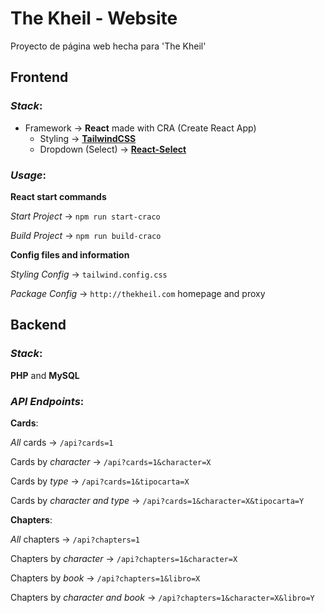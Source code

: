 # The Kheil - Website 
Proyecto de página web hecha para 'The Kheil'

## Frontend
### *Stack*:
 - Framework -> **React** made with CRA (Create React App)
	 - Styling -> **[TailwindCSS](https://tailwindcss.com/)**
	 - Dropdown (Select) -> **[React-Select](https://react-select.com/)** 

### *Usage*:
**React start commands**

*Start Project* -> `npm run start-craco`

*Build Project* -> `npm run build-craco` 

**Config files and information**

*Styling Config* -> `tailwind.config.css` 

*Package Config* -> `http://thekheil.com` homepage and proxy 
	 
## Backend
### *Stack*:
**PHP** and **MySQL**

### *API Endpoints*:
**Cards**:

*All* cards -> `/api?cards=1`

Cards by *character* -> `/api?cards=1&character=X`

Cards by *type* -> `/api?cards=1&tipocarta=X`

Cards by *character and type* -> `/api?cards=1&character=X&tipocarta=Y`

**Chapters**:

*All* chapters -> `/api?chapters=1`

Chapters by *character* -> `/api?chapters=1&character=X`

Chapters by *book* -> `/api?chapters=1&libro=X`

Chapters by *character and book* -> `/api?chapters=1&character=X&libro=Y`